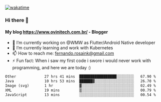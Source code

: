 [![wakatime](https://wakatime.com/badge/user/d5892087-17e6-46ab-8384-91a71a9b88d8.svg)](https://wakatime.com/@d5892087-17e6-46ab-8384-91a71a9b88d8)
### Hi there 👋

#### My blog https://www.ovinitech.com.br/ - Blogger

- 🔭 I’m currently working on @WMW as Flutter/Android Native developer
- 🌱 I’m currently learning and work with Kubernetes
- 📫 How to reach me: fernando.rosaink@gmail.com 
- ⚡ Fun fact: When i saw my first code i swore i would never work with programming, and here we are today :)

<!--START_SECTION:waka-->

```txt
Other             27 hrs 41 mins  █████████████████░░░░░░░░   67.90 %
Java              10 hrs 53 mins  ██████▓░░░░░░░░░░░░░░░░░░   26.70 %
Image (svg)       1 hr            ▓░░░░░░░░░░░░░░░░░░░░░░░░   02.49 %
XML               19 mins         ▒░░░░░░░░░░░░░░░░░░░░░░░░   00.79 %
JavaScript        13 mins         ░░░░░░░░░░░░░░░░░░░░░░░░░   00.54 %
```

<!--END_SECTION:waka-->
